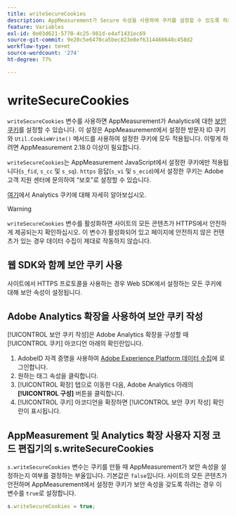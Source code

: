 ```yaml
---
title: writeSecureCookies
description: AppMeasurement가 Secure 속성을 사용하여 쿠키를 설정할 수 있도록 허용합니다.
feature: Variables
exl-id: 0e03d621-5770-4c25-981d-e4af1431ec69
source-git-commit: 9e20c5e6470ca5bec823e8ef6314468648c458d2
workflow-type: tm+mt
source-wordcount: '274'
ht-degree: 77%

---
```


# writeSecureCookies

`writeSecureCookies` 변수를 사용하면 AppMeasurement가 Analytics에 대한 [보안 쿠키](https://en.wikipedia.org/wiki/Secure_cookie)를 설정할 수 있습니다. 이 설정은 AppMeasurement에서 설정한 방문자 ID 쿠키와 `Util.CookieWrite()` 메서드를 사용하여 설정한 쿠키에 모두 적용됩니다. 이렇게 하려면 AppMeasurement 2.18.0 이상이 필요합니다.

`writeSecureCookies`는 AppMeasurement JavaScript에서 설정한 쿠키에만 적용됩니다(`s_fid`, `s_cc` 및 `s_sq`). `https` 응답(`s_vi` 및 `s_ecid`)에서 설정한 쿠키는 Adobe 고객 지원 센터에 문의하여 “보호”로 설정할 수 있습니다.

[여기](https://experienceleague.adobe.com/docs/core-services/interface/administration/ec-cookies/cookies-analytics.html?lang=ko-KR)에서 Analytics 쿠키에 대해 자세히 알아보십시오.

>[!WARNING]
>
>`writeSecureCookies` 변수를 활성화하면 사이트의 모든 콘텐츠가 HTTPS에서 안전하게 제공되는지 확인하십시오. 이 변수가 활성화되어 있고 페이지에 안전하지 않은 컨텐츠가 있는 경우 데이터 수집이 제대로 작동하지 않습니다.

## 웹 SDK와 함께 보안 쿠키 사용

사이트에서 HTTPS 프로토콜을 사용하는 경우 Web SDK에서 설정하는 모든 쿠키에 대해 보안 속성이 설정됩니다.

## Adobe Analytics 확장을 사용하여 보안 쿠키 작성

[!UICONTROL 보안 쿠키 작성]은 Adobe Analytics 확장을 구성할 때 [!UICONTROL 쿠키] 아코디언 아래의 확인란입니다.

1. AdobeID 자격 증명을 사용하여 [Adobe Experience Platform 데이터 수집](https://experience.adobe.com/data-collection)에 로그인합니다.
2. 원하는 태그 속성을 클릭합니다.
3.  [!UICONTROL 확장] 탭으로 이동한 다음, Adobe Analytics 아래의 **[!UICONTROL 구성]** 버튼을 클릭합니다.
4. [!UICONTROL 쿠키] 아코디언을 확장하면 [!UICONTROL 보안 쿠키 작성] 확인란이 표시됩니다.

## AppMeasurement 및 Analytics 확장 사용자 지정 코드 편집기의 s.writeSecureCookies

`s.writeSecureCookies` 변수는 쿠키를 만들 때 AppMeasurement가 보안 속성을 설정하는지 여부를 결정하는 부울입니다. 기본값은 `false`입니다. 사이트의 모든 콘텐츠가 안전하며 AppMeasurement에서 설정한 쿠키가 보안 속성을 갖도록 하려는 경우 이 변수를 `true`로 설정합니다.

```js
s.writeSecureCookies = true;
```
